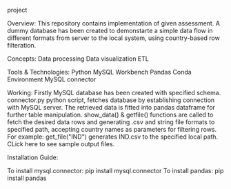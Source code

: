 project

Overview:
This repository contains implementation of given assessment. A dummy database has been created to demonstarte a simple data flow in different formats from server to the local system, using country-based row filteration.

Concepts:
Data processing
Data visualization
ETL

Tools & Technologies:
Python
MySQL Workbench
Pandas
Conda Environment
MySQL connector

Working:
Firstly MySQL database has been created with specified schema.
connector.py python script, fetches database by establishing connection with MySQL server. 
The retrieved data is fitted into pandas dataframe for further table manipulation.
show_data() & getfile() functions are called to fetch the desired data rows and generating .csv and string file formats to specified path, accepting country names as parameters for filtering rows.
For example: get_file("IND") generates IND.csv to the specified local path. CLick here to see sample output files.

Installation Guide:

To install mysql.connector:
pip install mysql.connector
To install pandas:
pip install pandas
